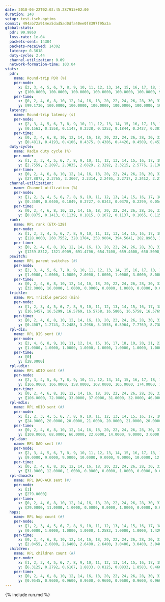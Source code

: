 ```yaml
---
date: 2018-06-22T02:02:45.287913+02:00
duration: 240
setup: test-tsch-optims
commit: 494ab72a914ea5dad5ad0dfa40ee0f8397f95a3a
global-stats:
  pdr: 99.9860
  loss-rate: 1e-04
  packets-sent: 14304
  packets-received: 14302
  latency: 0.3618
  duty-cycle: 2.44
  channel-utilization: 0.09
  network-formation-time: 103.04
stats:
  pdr:
    name: Round-trip PDR (%)
    per-node:
      x: [2, 3, 4, 5, 6, 7, 8, 9, 10, 11, 12, 13, 14, 15, 16, 17, 18, 19, 20, 21, 22, 23, 24, 25]
      y: [100.0000, 100.0000, 100.0000, 100.0000, 100.0000, 100.0000, 99.8384, 100.0000, 100.0000, 100.0000, 100.0000, 100.0000, 100.0000, 100.0000, 100.0000, 100.0000, 100.0000, 99.8387, 100.0000, 100.0000, 100.0000, 100.0000, 100.0000, 100.0000]
    per-time:
      x: [0, 2, 4, 6, 8, 10, 12, 14, 16, 18, 20, 22, 24, 26, 28, 30, 32, 34, 36, 38, 40, 42, 44, 46, 48, 50, 52, 54, 56, 58, 60, 62, 64, 66, 68, 70, 72, 74, 76, 78, 80, 82, 84, 86, 88, 90, 92, 94, 96, 98, 100, 102, 104, 106, 108, 110, 112, 114, 116, 118, 120, 122, 124, 126, 128, 130, 132, 134, 136, 138, 140, 142, 144, 146, 148, 150, 152, 154, 156, 158, 160, 162, 164, 166, 168, 170, 172, 174, 176, 178, 180, 182, 184, 186, 188, 190, 192, 194, 196, 198, 200, 202, 204, 206, 208, 210, 212, 214, 216, 218, 220, 222, 224, 226, 228, 230, 232, 234, 236, 238, 240]
      y: [99.1736, 100.0000, 100.0000, 100.0000, 100.0000, 100.0000, 100.0000, 100.0000, 100.0000, 100.0000, 100.0000, 100.0000, 100.0000, 100.0000, 100.0000, 100.0000, 100.0000, 100.0000, 100.0000, 100.0000, 100.0000, 100.0000, 100.0000, 100.0000, 100.0000, 100.0000, 100.0000, 100.0000, 100.0000, 100.0000, 100.0000, 100.0000, 100.0000, 100.0000, 100.0000, 100.0000, 100.0000, 100.0000, 100.0000, 100.0000, 100.0000, 100.0000, 100.0000, 100.0000, 100.0000, 100.0000, 100.0000, 100.0000, 100.0000, 100.0000, 100.0000, 100.0000, 100.0000, 100.0000, 100.0000, 100.0000, 100.0000, 100.0000, 100.0000, 100.0000, 100.0000, 100.0000, 100.0000, 100.0000, 100.0000, 100.0000, 100.0000, 99.1667, 100.0000, 100.0000, 100.0000, 100.0000, 100.0000, 100.0000, 100.0000, 100.0000, 100.0000, 100.0000, 100.0000, 100.0000, 100.0000, 100.0000, 100.0000, 100.0000, 100.0000, 100.0000, 100.0000, 100.0000, 100.0000, 100.0000, 100.0000, 100.0000, 100.0000, 100.0000, 100.0000, 100.0000, 100.0000, 100.0000, 100.0000, 100.0000, 100.0000, 100.0000, 100.0000, 100.0000, 100.0000, 100.0000, 100.0000, 100.0000, 100.0000, 100.0000, 100.0000, 100.0000, 100.0000, 100.0000, 100.0000, 100.0000, 100.0000, 100.0000, 100.0000, 100.0000, null]
  latency:
    name: Round-trip latency (s)
    per-node:
      x: [2, 3, 4, 5, 6, 7, 8, 9, 10, 11, 12, 13, 14, 15, 16, 17, 18, 19, 20, 21, 22, 23, 24, 25]
      y: [0.1563, 0.1558, 0.1147, 0.2328, 0.1253, 0.1844, 0.2427, 0.3017, 0.2046, 0.3046, 0.2880, 0.3410, 0.2871, 0.4414, 0.4542, 0.4345, 0.4244, 0.5053, 0.5620, 0.5321, 0.5764, 0.6048, 0.6277, 0.5565]
    per-time:
      x: [0, 2, 4, 6, 8, 10, 12, 14, 16, 18, 20, 22, 24, 26, 28, 30, 32, 34, 36, 38, 40, 42, 44, 46, 48, 50, 52, 54, 56, 58, 60, 62, 64, 66, 68, 70, 72, 74, 76, 78, 80, 82, 84, 86, 88, 90, 92, 94, 96, 98, 100, 102, 104, 106, 108, 110, 112, 114, 116, 118, 120, 122, 124, 126, 128, 130, 132, 134, 136, 138, 140, 142, 144, 146, 148, 150, 152, 154, 156, 158, 160, 162, 164, 166, 168, 170, 172, 174, 176, 178, 180, 182, 184, 186, 188, 190, 192, 194, 196, 198, 200, 202, 204, 206, 208, 210, 212, 214, 216, 218, 220, 222, 224, 226, 228, 230, 232, 234, 236, 238, 240]
      y: [0.4811, 0.4193, 0.4106, 0.4375, 0.4386, 0.4426, 0.4509, 0.4534, 0.4383, 0.4626, 0.4577, 0.4079, 0.4020, 0.4103, 0.4424, 0.4342, 0.4158, 0.4095, 0.4257, 0.4244, 0.4101, 0.4270, 0.4500, 0.3980, 0.4259, 0.3980, 0.4081, 0.3834, 0.3832, 0.3709, 0.3646, 0.3767, 0.3956, 0.3914, 0.3472, 0.3785, 0.3769, 0.3651, 0.3643, 0.3523, 0.3566, 0.3567, 0.3581, 0.3567, 0.3737, 0.3649, 0.3585, 0.3361, 0.3490, 0.3586, 0.3392, 0.3463, 0.3831, 0.3309, 0.3269, 0.3438, 0.3334, 0.3511, 0.3112, 0.3074, 0.3193, 0.3316, 0.3041, 0.3453, 0.3290, 0.3364, 0.3727, 0.3826, 0.4072, 0.3901, 0.3958, 0.3722, 0.3671, 0.3346, 0.3365, 0.3336, 0.3263, 0.3445, 0.3431, 0.3430, 0.3354, 0.3277, 0.3259, 0.3377, 0.3292, 0.3545, 0.3445, 0.3267, 0.3296, 0.3264, 0.3352, 0.3170, 0.3175, 0.3167, 0.3230, 0.3100, 0.3228, 0.3262, 0.3104, 0.2986, 0.3303, 0.3441, 0.3386, 0.3321, 0.3290, 0.3314, 0.3240, 0.3058, 0.3280, 0.3588, 0.3181, 0.3152, 0.3130, 0.3168, 0.3084, 0.2976, 0.3421, 0.3178, 0.3043, 0.3490, null]
  duty-cycle:
    name: Radio duty cycle (%)
    per-node:
      x: [1, 2, 3, 4, 5, 6, 7, 8, 9, 10, 11, 12, 13, 14, 15, 16, 17, 18, 19, 20, 21, 22, 23, 24, 25]
      y: [2.7559, 2.2097, 2.3835, 2.6829, 2.3292, 2.3215, 2.5776, 2.1384, 2.2227, 2.5322, 2.2024, 2.2821, 2.5702, 2.6431, 2.4600, 2.2511, 2.4224, 2.6130, 2.4444, 2.6807, 2.3983, 2.4870, 2.5241, 2.5327, 2.4370]
    per-time:
      x: [0, 2, 4, 6, 8, 10, 12, 14, 16, 18, 20, 22, 24, 26, 28, 30, 32, 34, 36, 38, 40, 42, 44, 46, 48, 50, 52, 54, 56, 58, 60, 62, 64, 66, 68, 70, 72, 74, 76, 78, 80, 82, 84, 86, 88, 90, 92, 94, 96, 98, 100, 102, 104, 106, 108, 110, 112, 114, 116, 118, 120, 122, 124, 126, 128, 130, 132, 134, 136, 138, 140, 142, 144, 146, 148, 150, 152, 154, 156, 158, 160, 162, 164, 166, 168, 170, 172, 174, 176, 178, 180, 182, 184, 186, 188, 190, 192, 194, 196, 198, 200, 202, 204, 206, 208, 210, 212, 214, 216, 218, 220, 222, 224, 226, 228, 230, 232, 234, 236, 238]
      y: [27.8873, 2.3765, 2.3007, 2.2314, 2.2495, 2.2717, 2.2412, 2.2720, 2.2507, 2.2218, 2.2505, 2.2260, 2.2089, 2.2148, 2.2442, 2.2413, 2.2253, 2.2130, 2.2070, 2.2210, 2.2055, 2.2003, 2.2486, 2.2288, 2.2144, 2.2345, 2.2156, 2.2089, 2.2341, 2.2260, 2.2318, 2.2336, 2.2219, 2.2235, 2.2262, 2.1996, 2.2232, 2.2147, 2.2028, 2.2173, 2.2156, 2.2083, 2.2162, 2.2294, 2.2225, 2.2425, 2.2216, 2.2216, 2.2260, 2.2173, 2.2079, 2.2517, 2.2243, 2.2365, 2.1952, 2.6507, 2.3973, 2.3295, 2.4053, 2.1928, 2.1958, 2.2163, 2.2309, 2.1915, 2.2387, 2.2182, 2.2208, 2.2379, 2.2602, 2.2913, 2.2404, 2.2676, 2.2382, 2.2318, 2.2363, 2.2143, 2.2252, 2.2229, 2.2491, 2.2412, 2.2434, 2.2342, 2.2147, 2.2288, 2.2430, 2.2314, 2.2544, 2.2540, 2.2454, 2.2157, 2.2383, 2.2307, 2.2349, 2.2236, 2.2333, 2.2244, 2.2181, 2.2431, 2.2453, 2.2280, 2.2084, 2.2299, 2.2329, 2.2409, 2.2233, 2.2306, 2.2281, 2.2241, 2.2157, 2.2038, 2.1997, 2.1992, 2.1789, 2.1978, 2.2019, 2.2057, 2.1880, 2.1975, 2.1939, 2.1952]
  channel-utilization:
    name: Channel utilization (%)
    per-node:
      x: [1, 2, 3, 4, 5, 6, 7, 8, 9, 10, 11, 12, 13, 14, 15, 16, 17, 18, 19, 20, 21, 22, 23, 24, 25]
      y: [0.3589, 0.0400, 0.1049, 0.2727, 0.0343, 0.0378, 0.2299, 0.0543, 0.0398, 0.1889, 0.0325, 0.1091, 0.1148, 0.1420, 0.1331, 0.0591, 0.0662, 0.1509, 0.0495, 0.0480, 0.0474, 0.0341, 0.0350, 0.0322, 0.0329]
    per-time:
      x: [0, 2, 4, 6, 8, 10, 12, 14, 16, 18, 20, 22, 24, 26, 28, 30, 32, 34, 36, 38, 40, 42, 44, 46, 48, 50, 52, 54, 56, 58, 60, 62, 64, 66, 68, 70, 72, 74, 76, 78, 80, 82, 84, 86, 88, 90, 92, 94, 96, 98, 100, 102, 104, 106, 108, 110, 112, 114, 116, 118, 120, 122, 124, 126, 128, 130, 132, 134, 136, 138, 140, 142, 144, 146, 148, 150, 152, 154, 156, 158, 160, 162, 164, 166, 168, 170, 172, 174, 176, 178, 180, 182, 184, 186, 188, 190, 192, 194, 196, 198, 200, 202, 204, 206, 208, 210, 212, 214, 216, 218, 220, 222, 224, 226, 228, 230, 232, 234, 236, 238]
      y: [0.0875, 0.1413, 0.1139, 0.1015, 0.1072, 0.1137, 0.1065, 0.1156, 0.1089, 0.1007, 0.1096, 0.1035, 0.0970, 0.0987, 0.1112, 0.1077, 0.1022, 0.0970, 0.0963, 0.1015, 0.0956, 0.0951, 0.1109, 0.1018, 0.0972, 0.1004, 0.0962, 0.0931, 0.1004, 0.0994, 0.1016, 0.1012, 0.0969, 0.0951, 0.0978, 0.0893, 0.0977, 0.0938, 0.0906, 0.0976, 0.0941, 0.0900, 0.0941, 0.0979, 0.0960, 0.1018, 0.0942, 0.0960, 0.0931, 0.0936, 0.0902, 0.1040, 0.0934, 0.0995, 0.0868, 0.2091, 0.0649, 0.0306, 0.0518, 0.0818, 0.0852, 0.0940, 0.0995, 0.0854, 0.1014, 0.0939, 0.0938, 0.1027, 0.1067, 0.1157, 0.0997, 0.1083, 0.1011, 0.1032, 0.1013, 0.0924, 0.0962, 0.0962, 0.1046, 0.1020, 0.1027, 0.1005, 0.0941, 0.0981, 0.1034, 0.0980, 0.1044, 0.1047, 0.1039, 0.0936, 0.1010, 0.0985, 0.0989, 0.0944, 0.0979, 0.0963, 0.0939, 0.1010, 0.1036, 0.0968, 0.0908, 0.0988, 0.1001, 0.1025, 0.0949, 0.0997, 0.0979, 0.0967, 0.0949, 0.0899, 0.0898, 0.0897, 0.0819, 0.0883, 0.0900, 0.0904, 0.0854, 0.0880, 0.0863, 0.0862]
  rank:
    name: RPL rank (ETX-128)
    per-node:
      x: [1, 2, 3, 4, 5, 6, 7, 8, 9, 10, 11, 12, 13, 14, 15, 16, 17, 18, 19, 20, 21, 22, 23, 24, 25]
      y: [128.0000, 260.7552, 328.1784, 258.9004, 394.5041, 282.8963, 324.7054, 409.0576, 516.8871, 423.9383, 573.6573, 467.5597, 518.6939, 576.7810, 677.0119, 778.9692, 694.3271, 777.3427, 819.1579, 875.5484, 918.4206, 946.5605, 957.2090, 983.6466, 1008.0797]
    per-time:
      x: [0, 2, 4, 6, 8, 10, 12, 14, 16, 18, 20, 22, 24, 26, 28, 30, 32, 34, 36, 38, 40, 42, 44, 46, 48, 50, 52, 54, 56, 58, 60, 62, 64, 66, 68, 70, 72, 74, 76, 78, 80, 82, 84, 86, 88, 90, 92, 94, 96, 98, 100, 102, 104, 106, 108, 110, 112, 114, 116, 118, 120, 122, 124, 126, 128, 130, 132, 134, 136, 138, 140, 142, 144, 146, 148, 150, 152, 154, 156, 158, 160, 162, 164, 166, 168, 170, 172, 174, 176, 178, 180, 182, 184, 186, 188, 190, 192, 194, 196, 198, 200, 202, 204, 206, 208, 210, 212, 214, 216, 218, 220, 222, 224, 226, 228, 230, 232, 234, 236, 238]
      y: [1259.8312, 1321.0909, 691.4706, 654.7400, 659.4600, 650.5098, 649.8600, 688.1600, 661.3137, 659.3000, 675.3800, 667.1373, 671.7451, 681.3922, 690.1538, 680.5098, 671.4000, 659.3922, 664.4200, 684.7000, 660.1509, 666.3333, 672.0962, 695.0588, 697.5849, 664.7843, 623.4118, 642.5769, 633.9808, 617.3922, 621.5882, 588.2963, 572.3137, 557.4400, 558.3400, 557.0200, 556.0000, 567.1600, 559.6538, 562.9608, 553.7451, 550.6600, 562.3200, 581.5686, 577.6600, 569.6667, 623.6275, 617.9423, 619.0200, 622.2745, 627.2593, 577.5000, 562.0980, 552.0769, 550.2200, 566.6190, 622.5827, 671.3909, 755.7202, 528.2400, 525.7200, 531.9020, 540.2200, 548.6275, 544.8600, 549.5400, 543.5200, 556.5370, 594.6481, 608.8400, 601.3800, 603.8400, 593.9423, 584.7407, 575.2407, 551.1600, 541.7400, 544.1200, 560.6800, 555.0800, 554.0196, 545.5600, 536.1800, 543.9216, 549.7255, 548.3600, 547.6863, 538.5200, 550.9000, 553.0769, 553.7000, 552.2000, 556.4706, 551.0980, 543.5400, 534.9020, 533.7600, 540.2600, 539.6400, 547.4200, 543.0192, 531.2200, 530.9412, 522.3000, 523.8000, 526.2400, 520.9200, 528.1765, 534.4510, 516.6923, 524.6923, 519.8400, 521.4800, 519.1800, 538.5882, 568.5490, 575.8039, 569.8000, 557.5400, 555.2830]
  pswitch:
    name: RPL parent switches (#)
    per-node:
      x: [2, 3, 4, 5, 6, 7, 8, 9, 10, 11, 12, 13, 14, 15, 16, 17, 18, 19, 20, 21, 22, 23, 24, 25]
      y: [1.0000, 1.0000, 1.0000, 2.0000, 1.0000, 1.0000, 3.0000, 8.0000, 3.0000, 8.0000, 3.0000, 5.0000, 2.0000, 12.0000, 20.0000, 8.0000, 8.0000, 7.0000, 9.0000, 12.0000, 9.0000, 5.0000, 10.0000, 12.0000]
    per-time:
      x: [0, 2, 4, 6, 8, 10, 12, 14, 16, 18, 20, 22, 24, 26, 28, 30, 32, 34, 36, 38, 40, 42, 44, 46, 48, 50, 52, 54, 56, 58, 60, 62, 64, 66, 68, 70, 72, 74, 76, 78, 80, 82, 84, 86, 88, 90, 92, 94, 96, 98, 100, 102, 104, 106, 108, 110, 112, 114, 116, 118, 120, 122, 124, 126, 128, 130, 132, 134, 136, 138, 140, 142, 144, 146, 148, 150, 152, 154, 156, 158, 160, 162, 164, 166, 168, 170, 172, 174, 176, 178, 180, 182, 184, 186, 188, 190, 192, 194, 196, 198, 200, 202, 204, 206, 208, 210, 212, 214, 216, 218, 220, 222, 224, 226, 228, 230, 232, 234, 236, 238]
      y: [32.0000, 16.0000, 1.0000, 0.0000, 0.0000, 1.0000, 0.0000, 0.0000, 1.0000, 0.0000, 0.0000, 1.0000, 1.0000, 1.0000, 2.0000, 1.0000, 0.0000, 1.0000, 0.0000, 0.0000, 3.0000, 1.0000, 2.0000, 1.0000, 3.0000, 1.0000, 1.0000, 2.0000, 2.0000, 1.0000, 1.0000, 4.0000, 1.0000, 0.0000, 0.0000, 0.0000, 0.0000, 0.0000, 2.0000, 1.0000, 1.0000, 0.0000, 0.0000, 1.0000, 0.0000, 1.0000, 1.0000, 2.0000, 0.0000, 1.0000, 4.0000, 2.0000, 1.0000, 2.0000, 0.0000, 4.0000, 1.0000, 2.0000, 0.0000, 0.0000, 0.0000, 1.0000, 0.0000, 1.0000, 0.0000, 0.0000, 0.0000, 4.0000, 4.0000, 0.0000, 0.0000, 0.0000, 2.0000, 4.0000, 4.0000, 0.0000, 0.0000, 0.0000, 0.0000, 0.0000, 1.0000, 0.0000, 0.0000, 1.0000, 1.0000, 0.0000, 1.0000, 0.0000, 0.0000, 2.0000, 0.0000, 0.0000, 1.0000, 1.0000, 0.0000, 1.0000, 0.0000, 0.0000, 0.0000, 0.0000, 2.0000, 0.0000, 1.0000, 0.0000, 0.0000, 0.0000, 0.0000, 1.0000, 1.0000, 2.0000, 2.0000, 0.0000, 0.0000, 0.0000, 1.0000, 1.0000, 1.0000, 0.0000, 0.0000, 3.0000]
  trickle:
    name: RPL Trickle period (min)
    per-node:
      x: [1, 2, 3, 4, 5, 6, 7, 8, 9, 10, 11, 12, 13, 14, 15, 16, 17, 18, 19, 20, 21, 22, 23, 24, 25]
      y: [16.6457, 16.5299, 16.5769, 16.5758, 16.5806, 16.5758, 16.5769, 16.4666, 16.5571, 16.4599, 16.4803, 16.2702, 16.4835, 16.5290, 16.1342, 15.7407, 3.9709, 16.1789, 14.5676, 16.3601, 16.0264, 16.3612, 16.3308, 16.2875, 16.2273]
    per-time:
      x: [0, 2, 4, 6, 8, 10, 12, 14, 16, 18, 20, 22, 24, 26, 28, 30, 32, 34, 36, 38, 40, 42, 44, 46, 48, 50, 52, 54, 56, 58, 60, 62, 64, 66, 68, 70, 72, 74, 76, 78, 80, 82, 84, 86, 88, 90, 92, 94, 96, 98, 100, 102, 104, 106, 108, 110, 112, 114, 116, 118, 120, 122, 124, 126, 128, 130, 132, 134, 136, 138, 140, 142, 144, 146, 148, 150, 152, 154, 156, 158, 160, 162, 164, 166, 168, 170, 172, 174, 176, 178, 180, 182, 184, 186, 188, 190, 192, 194, 196, 198, 200, 202, 204, 206, 208, 210, 212, 214, 216, 218, 220, 222, 224, 226, 228, 230, 232, 234, 236, 238]
      y: [0.4007, 1.2743, 2.2488, 3.2986, 5.1555, 6.5964, 7.7769, 8.7381, 9.7661, 13.2820, 13.4567, 17.4763, 17.4763, 17.4763, 17.4763, 17.4763, 17.4763, 17.4763, 17.4763, 17.4763, 17.4763, 17.4763, 17.4763, 17.4763, 17.4763, 17.4763, 17.4763, 17.4763, 17.4763, 16.8230, 16.8766, 16.9908, 16.9623, 17.1267, 17.1267, 17.1267, 17.1267, 17.3015, 17.4763, 17.4763, 16.4764, 16.8646, 16.9520, 16.9623, 17.0394, 17.1336, 17.1336, 17.1402, 17.1267, 17.4763, 17.4763, 17.4763, 17.4763, 17.4763, 17.4763, 14.9894, 2.1427, 3.3741, 4.8856, 16.9520, 17.0394, 17.1336, 17.1267, 16.9623, 17.1267, 17.4763, 17.4763, 17.4763, 17.4763, 17.4763, 17.4763, 17.4763, 17.4763, 17.4763, 17.4763, 17.4763, 17.4763, 17.4763, 17.4763, 17.4763, 17.4763, 17.4763, 17.4763, 17.4763, 17.4763, 17.4763, 17.4763, 17.4763, 17.4763, 17.4763, 17.4763, 17.4763, 17.4763, 17.4763, 17.4763, 17.4763, 17.4763, 17.4763, 17.4763, 17.4763, 17.4763, 17.4763, 17.4763, 17.4763, 17.4763, 17.4763, 17.4763, 17.4763, 17.4763, 17.4763, 17.4763, 17.4763, 17.4763, 17.4763, 17.4763, 17.4763, 17.4763, 17.4763, 17.4763, 17.4763]
  rpl-dis:
    name: RPL DIS sent (#)
    per-node:
      x: [2, 4, 6, 8, 9, 10, 11, 12, 14, 15, 16, 17, 18, 19, 20, 21, 22, 23, 24, 25]
      y: [1.0000, 1.0000, 1.0000, 1.0000, 1.0000, 1.0000, 1.0000, 1.0000, 2.0000, 1.0000, 1.0000, 1.0000, 1.0000, 1.0000, 2.0000, 2.0000, 2.0000, 3.0000, 2.0000, 2.0000]
    per-time:
      x: [0]
      y: [28.0000]
  rpl-udio:
    name: RPL uDIO sent (#)
    per-node:
      x: [2, 3, 4, 5, 6, 7, 8, 9, 10, 11, 12, 13, 14, 15, 16, 17, 18, 19, 20, 21, 22, 23, 24, 25]
      y: [166.0000, 166.0000, 158.0000, 168.0000, 165.0000, 174.0000, 165.0000, 165.0000, 156.0000, 164.0000, 164.0000, 165.0000, 161.0000, 164.0000, 182.0000, 183.0000, 143.0000, 171.0000, 176.0000, 178.0000, 161.0000, 167.0000, 166.0000, 166.0000]
    per-time:
      x: [0, 2, 4, 6, 8, 10, 12, 14, 16, 18, 20, 22, 24, 26, 28, 30, 32, 34, 36, 38, 40, 42, 44, 46, 48, 50, 52, 54, 56, 58, 60, 62, 64, 66, 68, 70, 72, 74, 76, 78, 80, 82, 84, 86, 88, 90, 92, 94, 96, 98, 100, 102, 104, 106, 108, 110, 112, 114, 116, 118, 120, 122, 124, 126, 128, 130, 132, 134, 136, 138, 140, 142, 144, 146, 148, 150, 152, 154, 156, 158, 160, 162, 164, 166, 168, 170, 172, 174, 176, 178, 180, 182, 184, 186, 188, 190, 192, 194, 196, 198, 200, 202, 204, 206, 208, 210, 212, 214, 216, 218, 220, 222, 224, 226, 228, 230, 232, 234, 236, 238, 240]
      y: [106.0000, 72.0000, 33.0000, 37.0000, 31.0000, 32.0000, 46.0000, 31.0000, 32.0000, 31.0000, 33.0000, 34.0000, 33.0000, 35.0000, 31.0000, 34.0000, 36.0000, 34.0000, 31.0000, 32.0000, 35.0000, 25.0000, 36.0000, 36.0000, 33.0000, 34.0000, 31.0000, 34.0000, 35.0000, 32.0000, 31.0000, 33.0000, 29.0000, 32.0000, 29.0000, 33.0000, 30.0000, 34.0000, 30.0000, 34.0000, 39.0000, 29.0000, 29.0000, 34.0000, 25.0000, 44.0000, 37.0000, 36.0000, 28.0000, 30.0000, 29.0000, 29.0000, 34.0000, 30.0000, 31.0000, 30.0000, 54.0000, 31.0000, 30.0000, 28.0000, 36.0000, 29.0000, 41.0000, 30.0000, 29.0000, 29.0000, 33.0000, 33.0000, 37.0000, 29.0000, 37.0000, 29.0000, 28.0000, 31.0000, 32.0000, 31.0000, 31.0000, 30.0000, 31.0000, 32.0000, 33.0000, 30.0000, 36.0000, 32.0000, 31.0000, 35.0000, 31.0000, 31.0000, 28.0000, 33.0000, 31.0000, 30.0000, 34.0000, 31.0000, 29.0000, 33.0000, 32.0000, 35.0000, 34.0000, 32.0000, 37.0000, 27.0000, 32.0000, 30.0000, 30.0000, 36.0000, 29.0000, 32.0000, 30.0000, 30.0000, 29.0000, 31.0000, 33.0000, 32.0000, 36.0000, 31.0000, 34.0000, 29.0000, 32.0000, 28.0000, 0.0000]
  rpl-mdio:
    name: RPL mDIO sent (#)
    per-node:
      x: [1, 2, 3, 4, 5, 6, 7, 8, 9, 10, 11, 12, 13, 14, 15, 16, 17, 18, 19, 20, 21, 22, 23, 24, 25]
      y: [24.0000, 20.0000, 20.0000, 21.0000, 20.0000, 21.0000, 20.0000, 21.0000, 21.0000, 24.0000, 24.0000, 30.0000, 21.0000, 21.0000, 31.0000, 32.0000, 31.0000, 26.0000, 44.0000, 25.0000, 30.0000, 25.0000, 29.0000, 30.0000, 32.0000]
    per-time:
      x: [0, 2, 4, 6, 8, 10, 12, 14, 16, 18, 20, 22, 24, 26, 28, 30, 32, 34, 36, 38, 40, 42, 44, 46, 48, 50, 52, 54, 56, 58, 60, 62, 64, 66, 68, 70, 72, 74, 76, 78, 80, 82, 84, 86, 88, 90, 92, 94, 96, 98, 100, 102, 104, 106, 108, 110, 112, 114, 116, 118, 120, 122, 124, 126, 128, 130, 132, 134, 136, 138, 140, 142, 144, 146, 148, 150, 152, 154, 156, 158, 160, 162, 164, 166, 168, 170, 172, 174, 176, 178, 180, 182, 184, 186, 188, 190, 192, 194, 196, 198, 200, 202, 204, 206, 208, 210, 212, 214, 216, 218, 220, 222, 224, 226, 228, 230, 232, 234, 236, 238]
      y: [109.0000, 68.0000, 66.0000, 22.0000, 14.0000, 9.0000, 3.0000, 8.0000, 7.0000, 4.0000, 6.0000, 0.0000, 0.0000, 3.0000, 1.0000, 6.0000, 5.0000, 5.0000, 3.0000, 2.0000, 0.0000, 0.0000, 4.0000, 1.0000, 6.0000, 5.0000, 6.0000, 1.0000, 2.0000, 5.0000, 2.0000, 3.0000, 3.0000, 7.0000, 7.0000, 4.0000, 1.0000, 0.0000, 0.0000, 0.0000, 9.0000, 3.0000, 5.0000, 5.0000, 5.0000, 4.0000, 1.0000, 0.0000, 3.0000, 2.0000, 2.0000, 7.0000, 7.0000, 2.0000, 2.0000, 0.0000, 3.0000, 4.0000, 5.0000, 5.0000, 9.0000, 2.0000, 2.0000, 1.0000, 0.0000, 1.0000, 2.0000, 0.0000, 8.0000, 8.0000, 2.0000, 4.0000, 0.0000, 0.0000, 0.0000, 4.0000, 2.0000, 5.0000, 7.0000, 2.0000, 4.0000, 0.0000, 1.0000, 2.0000, 1.0000, 3.0000, 6.0000, 5.0000, 3.0000, 3.0000, 1.0000, 0.0000, 5.0000, 4.0000, 5.0000, 5.0000, 2.0000, 1.0000, 2.0000, 1.0000, 2.0000, 2.0000, 3.0000, 9.0000, 4.0000, 3.0000, 1.0000, 0.0000, 2.0000, 3.0000, 3.0000, 3.0000, 4.0000, 5.0000, 2.0000, 3.0000, 1.0000, 0.0000, 2.0000, 6.0000]
  rpl-dao:
    name: RPL DAO sent (#)
    per-node:
      x: [2, 3, 4, 5, 6, 7, 8, 9, 10, 11, 12, 13, 14, 15, 16, 17, 18, 19, 20, 21, 22, 23, 24, 25]
      y: [9.0000, 9.0000, 9.0000, 10.0000, 9.0000, 9.0000, 10.0000, 12.0000, 10.0000, 12.0000, 10.0000, 11.0000, 9.0000, 16.0000, 17.0000, 12.0000, 14.0000, 11.0000, 13.0000, 17.0000, 14.0000, 12.0000, 12.0000, 15.0000]
    per-time:
      x: [0, 2, 4, 6, 8, 10, 12, 14, 16, 18, 20, 22, 24, 26, 28, 30, 32, 34, 36, 38, 40, 42, 44, 46, 48, 50, 52, 54, 56, 58, 60, 62, 64, 66, 68, 70, 72, 74, 76, 78, 80, 82, 84, 86, 88, 90, 92, 94, 96, 98, 100, 102, 104, 106, 108, 110, 112, 114, 116, 118, 120, 122, 124, 126, 128, 130, 132, 134, 136, 138, 140, 142, 144, 146, 148, 150, 152, 154, 156, 158, 160, 162, 164, 166, 168, 170, 172, 174, 176, 178, 180, 182, 184, 186, 188, 190, 192, 194, 196, 198, 200, 202, 204, 206, 208, 210, 212, 214, 216, 218, 220, 222, 224, 226, 228, 230, 232, 234, 236, 238, 240]
      y: [31.0000, 12.0000, 1.0000, 0.0000, 0.0000, 1.0000, 0.0000, 0.0000, 1.0000, 0.0000, 0.0000, 1.0000, 1.0000, 1.0000, 14.0000, 5.0000, 1.0000, 1.0000, 0.0000, 1.0000, 3.0000, 1.0000, 3.0000, 1.0000, 3.0000, 1.0000, 2.0000, 2.0000, 8.0000, 3.0000, 2.0000, 5.0000, 1.0000, 0.0000, 1.0000, 0.0000, 1.0000, 0.0000, 3.0000, 2.0000, 2.0000, 1.0000, 4.0000, 7.0000, 1.0000, 5.0000, 1.0000, 2.0000, 1.0000, 1.0000, 4.0000, 2.0000, 2.0000, 2.0000, 0.0000, 3.0000, 2.0000, 10.0000, 0.0000, 0.0000, 1.0000, 1.0000, 1.0000, 2.0000, 1.0000, 2.0000, 1.0000, 5.0000, 4.0000, 2.0000, 0.0000, 7.0000, 2.0000, 4.0000, 2.0000, 0.0000, 0.0000, 2.0000, 0.0000, 1.0000, 1.0000, 1.0000, 2.0000, 2.0000, 2.0000, 5.0000, 4.0000, 2.0000, 3.0000, 1.0000, 1.0000, 1.0000, 2.0000, 2.0000, 0.0000, 2.0000, 2.0000, 1.0000, 0.0000, 2.0000, 6.0000, 1.0000, 5.0000, 1.0000, 1.0000, 0.0000, 2.0000, 3.0000, 2.0000, 3.0000, 2.0000, 1.0000, 1.0000, 1.0000, 6.0000, 3.0000, 3.0000, 1.0000, 0.0000, 3.0000, 0.0000]
  rpl-daoack:
    name: RPL DAO-ACK sent (#)
    per-node:
      x: [1]
      y: [279.0000]
    per-time:
      x: [0, 2, 4, 6, 8, 10, 12, 14, 16, 18, 20, 22, 24, 26, 28, 30, 32, 34, 36, 38, 40, 42, 44, 46, 48, 50, 52, 54, 56, 58, 60, 62, 64, 66, 68, 70, 72, 74, 76, 78, 80, 82, 84, 86, 88, 90, 92, 94, 96, 98, 100, 102, 104, 106, 108, 110, 112, 114, 116, 118, 120, 122, 124, 126, 128, 130, 132, 134, 136, 138, 140, 142, 144, 146, 148, 150, 152, 154, 156, 158, 160, 162, 164, 166, 168, 170, 172, 174, 176, 178, 180, 182, 184, 186, 188, 190, 192, 194, 196, 198, 200, 202, 204, 206, 208, 210, 212, 214, 216, 218, 220, 222, 224, 226, 228, 230, 232, 234, 236, 238, 240]
      y: [29.0000, 11.0000, 1.0000, 0.0000, 0.0000, 1.0000, 0.0000, 0.0000, 1.0000, 0.0000, 0.0000, 1.0000, 1.0000, 1.0000, 14.0000, 5.0000, 1.0000, 1.0000, 0.0000, 1.0000, 3.0000, 1.0000, 3.0000, 1.0000, 3.0000, 1.0000, 2.0000, 2.0000, 8.0000, 3.0000, 2.0000, 5.0000, 1.0000, 0.0000, 1.0000, 0.0000, 1.0000, 0.0000, 3.0000, 2.0000, 2.0000, 1.0000, 4.0000, 7.0000, 1.0000, 5.0000, 1.0000, 2.0000, 1.0000, 1.0000, 4.0000, 2.0000, 2.0000, 2.0000, 0.0000, 3.0000, 2.0000, 10.0000, 0.0000, 0.0000, 1.0000, 1.0000, 1.0000, 2.0000, 1.0000, 2.0000, 1.0000, 5.0000, 4.0000, 2.0000, 0.0000, 7.0000, 2.0000, 4.0000, 2.0000, 0.0000, 0.0000, 2.0000, 0.0000, 1.0000, 1.0000, 1.0000, 2.0000, 2.0000, 2.0000, 5.0000, 4.0000, 2.0000, 3.0000, 1.0000, 1.0000, 1.0000, 2.0000, 2.0000, 0.0000, 2.0000, 2.0000, 1.0000, 0.0000, 2.0000, 6.0000, 1.0000, 5.0000, 1.0000, 1.0000, 0.0000, 2.0000, 3.0000, 2.0000, 3.0000, 2.0000, 1.0000, 1.0000, 1.0000, 6.0000, 3.0000, 3.0000, 1.0000, 0.0000, 3.0000, 0.0000]
  hops:
    name: RPL hop count (#)
    per-node:
      x: [1, 2, 3, 4, 5, 6, 7, 8, 9, 10, 11, 12, 13, 14, 15, 16, 17, 18, 19, 20, 21, 22, 23, 24, 25]
      y: [0.0000, 1.0000, 1.0000, 1.0000, 1.2583, 1.0000, 1.0000, 1.4292, 2.3583, 2.0000, 2.7833, 2.0000, 2.0000, 3.0000, 2.7708, 3.5417, 2.9000, 3.6667, 3.6083, 4.1883, 4.2259, 4.6527, 4.8410, 4.8033, 4.8243]
    per-time:
      x: [0, 2, 4, 6, 8, 10, 12, 14, 16, 18, 20, 22, 24, 26, 28, 30, 32, 34, 36, 38, 40, 42, 44, 46, 48, 50, 52, 54, 56, 58, 60, 62, 64, 66, 68, 70, 72, 74, 76, 78, 80, 82, 84, 86, 88, 90, 92, 94, 96, 98, 100, 102, 104, 106, 108, 110, 112, 114, 116, 118, 120, 122, 124, 126, 128, 130, 132, 134, 136, 138, 140, 142, 144, 146, 148, 150, 152, 154, 156, 158, 160, 162, 164, 166, 168, 170, 172, 174, 176, 178, 180, 182, 184, 186, 188, 190, 192, 194, 196, 198, 200, 202, 204, 206, 208, 210, 212, 214, 216, 218, 220, 222, 224, 226, 228, 230, 232, 234, 236, 238]
      y: [2.0455, 2.6800, 2.6400, 2.6400, 2.6400, 3.0400, 3.0400, 3.0400, 2.8000, 2.8000, 2.8000, 2.8000, 2.8000, 2.8000, 2.7600, 2.6400, 2.6400, 2.6400, 2.6400, 2.6400, 2.6200, 2.6000, 2.5400, 2.5000, 2.5400, 2.5600, 2.5200, 2.5200, 2.6200, 2.6400, 2.6600, 2.6000, 2.6000, 2.6000, 2.6000, 2.6000, 2.6000, 2.6000, 2.5000, 2.5000, 2.6000, 2.6000, 2.6000, 2.6000, 2.6000, 2.5000, 2.3600, 2.3400, 2.3200, 2.2800, 2.2600, 2.4800, 2.4000, 2.3600, 2.3200, 2.3600, 2.4400, 2.4800, 2.4800, 2.4800, 2.4800, 2.4800, 2.4800, 2.4800, 2.4800, 2.4800, 2.4800, 2.6400, 2.8600, 2.9600, 2.9600, 2.9600, 2.7400, 2.7800, 2.7600, 2.7600, 2.7600, 2.7600, 2.7600, 2.7600, 2.7600, 2.7600, 2.7600, 2.7600, 2.8000, 2.8400, 2.8400, 2.8000, 2.8000, 2.8400, 2.9200, 2.9200, 2.9200, 2.9200, 2.8400, 2.8000, 2.8000, 2.8000, 2.8000, 2.8000, 2.8200, 2.7600, 2.6800, 2.6800, 2.6800, 2.6800, 2.6800, 2.6600, 2.6400, 2.5200, 2.3600, 2.3600, 2.3600, 2.3600, 2.3600, 2.3600, 2.3600, 2.3600, 2.3600, 2.5400]
  children:
    name: RPL children count (#)
    per-node:
      x: [1, 2, 3, 4, 5, 6, 7, 8, 9, 10, 11, 12, 13, 14, 15, 16, 17, 18, 19, 20, 21, 22, 23, 24, 25]
      y: [6.3125, 0.2792, 0.6167, 1.8833, 0.0125, 0.0833, 1.8583, 0.4667, 0.2500, 1.8083, 0.0000, 1.0417, 0.8792, 0.9250, 1.7625, 0.5708, 0.6583, 3.4500, 0.2000, 0.5188, 0.2845, 0.0000, 0.0544, 0.0628, 0.0000]
    per-time:
      x: [0, 2, 4, 6, 8, 10, 12, 14, 16, 18, 20, 22, 24, 26, 28, 30, 32, 34, 36, 38, 40, 42, 44, 46, 48, 50, 52, 54, 56, 58, 60, 62, 64, 66, 68, 70, 72, 74, 76, 78, 80, 82, 84, 86, 88, 90, 92, 94, 96, 98, 100, 102, 104, 106, 108, 110, 112, 114, 116, 118, 120, 122, 124, 126, 128, 130, 132, 134, 136, 138, 140, 142, 144, 146, 148, 150, 152, 154, 156, 158, 160, 162, 164, 166, 168, 170, 172, 174, 176, 178, 180, 182, 184, 186, 188, 190, 192, 194, 196, 198, 200, 202, 204, 206, 208, 210, 212, 214, 216, 218, 220, 222, 224, 226, 228, 230, 232, 234, 236, 238]
      y: [0.9545, 0.9600, 0.9600, 0.9600, 0.9600, 0.9600, 0.9600, 0.9600, 0.9600, 0.9600, 0.9600, 0.9600, 0.9600, 0.9600, 0.9600, 0.9600, 0.9600, 0.9600, 0.9600, 0.9600, 0.9600, 0.9600, 0.9600, 0.9600, 0.9600, 0.9600, 0.9600, 0.9600, 0.9600, 0.9600, 0.9600, 0.9600, 0.9600, 0.9600, 0.9600, 0.9600, 0.9600, 0.9600, 0.9600, 0.9600, 0.9600, 0.9600, 0.9600, 0.9600, 0.9600, 0.9600, 0.9600, 0.9600, 0.9600, 0.9600, 0.9600, 0.9600, 0.9600, 0.9600, 0.9600, 0.9600, 0.9600, 0.9600, 0.9600, 0.9600, 0.9600, 0.9600, 0.9600, 0.9600, 0.9600, 0.9600, 0.9600, 0.9600, 0.9600, 0.9600, 0.9600, 0.9600, 0.9600, 0.9600, 0.9600, 0.9600, 0.9600, 0.9600, 0.9600, 0.9600, 0.9600, 0.9600, 0.9600, 0.9600, 0.9600, 0.9600, 0.9600, 0.9600, 0.9600, 0.9600, 0.9600, 0.9600, 0.9600, 0.9600, 0.9600, 0.9600, 0.9600, 0.9600, 0.9600, 0.9600, 0.9600, 0.9600, 0.9600, 0.9600, 0.9600, 0.9600, 0.9600, 0.9600, 0.9600, 0.9600, 0.9600, 0.9600, 0.9600, 0.9600, 0.9600, 0.9600, 0.9600, 0.9600, 0.9600, 0.9600]
---
```


{% include run.md %}
